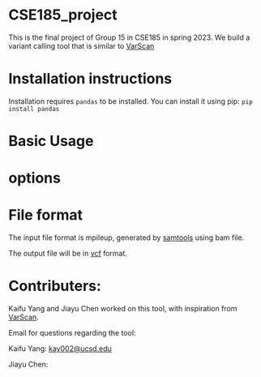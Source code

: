 # CSE185_project

This is the final project of Group 15 in CSE185 in spring 2023. We build a variant calling tool that is similar to [VarScan](https://varscan.sourceforge.net/)

# Installation instructions

Installation requires `pandas` to be installed. You can install it using pip: `pip install pandas`

# Basic Usage

# options

# File format

The input file format is mpileup, generated by [samtools](http://www.htslib.org/) using bam file.

The output file will be in [vcf](https://en.wikipedia.org/wiki/Variant_Call_Format) format.

# Contributers:

Kaifu Yang and Jiayu Chen worked on this tool, with inspiration from [VarScan](https://varscan.sourceforge.net/).

Email for questions regarding the tool:

Kaifu Yang: kay002@ucsd.edu

Jiayu Chen: 
